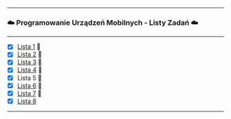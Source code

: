 ___
### ☁️ Programowanie Urządzeń Mobilnych - Listy Zadań ☁️
***
- [x] <a href="https://github.com/W-Stefanska/AndroidStudioPUM/tree/main/QuizLista" target="_blank">Lista 1</a> 💮
- [x] <a href="https://github.com/W-Stefanska/AndroidStudioPUM/tree/main/Login" target="_blank">Lista 2</a> 💮
- [x] <a href="https://github.com/W-Stefanska/AndroidStudioPUM/tree/main/ListyZadan" target="_blank">Lista 3</a> 💮
- [x] <a href="https://github.com/W-Stefanska/AndroidStudioPUM/tree/main/JetpackQuiz" target="_blank">Lista 4</a> 💮
- [x] Lista 5 🥀
- [x] <a href="https://github.com/W-Stefanska/AndroidStudioPUM/tree/main/JetpackListy" target="_blank">Lista 6</a> 💮
- [x] <a href="https://github.com/W-Stefanska/AndroidStudioPUM/tree/main/ListaStudentow" target="_blank">Lista 7</a> 💮
- [x] <a href="https://github.com/W-Stefanska/AndroidStudioPUM/tree/main/EdytujOceny" target="_blank">Lista 8</a> 
___
